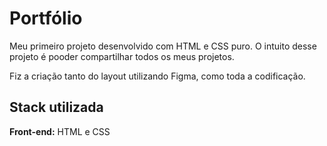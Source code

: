 # Portfólio

Meu primeiro projeto desenvolvido com HTML e CSS puro. O intuito desse projeto é pooder compartilhar todos os meus projetos.

Fiz a criação tanto do layout utilizando Figma, como toda a codificação. 







## Stack utilizada

**Front-end:** HTML e CSS
